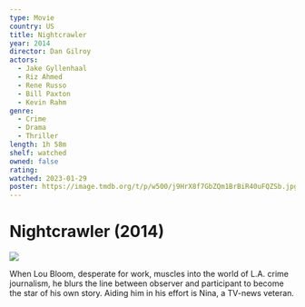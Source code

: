 ```yaml
---
type: Movie
country: US
title: Nightcrawler
year: 2014
director: Dan Gilroy
actors:
  - Jake Gyllenhaal
  - Riz Ahmed
  - Rene Russo
  - Bill Paxton
  - Kevin Rahm
genre:
  - Crime
  - Drama
  - Thriller
length: 1h 58m
shelf: watched
owned: false
rating:
watched: 2023-01-29
poster: https://image.tmdb.org/t/p/w500/j9HrX8f7GbZQm1BrBiR40uFQZSb.jpg
---
```


# Nightcrawler (2014)

![](https://image.tmdb.org/t/p/w500/j9HrX8f7GbZQm1BrBiR40uFQZSb.jpg)

When Lou Bloom, desperate for work, muscles into the world of L.A. crime journalism, he blurs the line between observer and participant to become the star of his own story. Aiding him in his effort is Nina, a TV-news veteran.